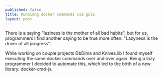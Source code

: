 ```yaml
---
published: false
title: Runninng docker commands via gulp
layout: post
---
```

There is a saying "laziness is the mother of all bad habits", but for us, programmers I find another saying to be true more often: "Lazyness is the driver of  all progress".

While working on couple projects DbDima and Knives.lib I found myself executing the same docker commands over and over again. Being a lazy programmer I decided to automate this, which led to the birth of a new library: docker-cmd-js.